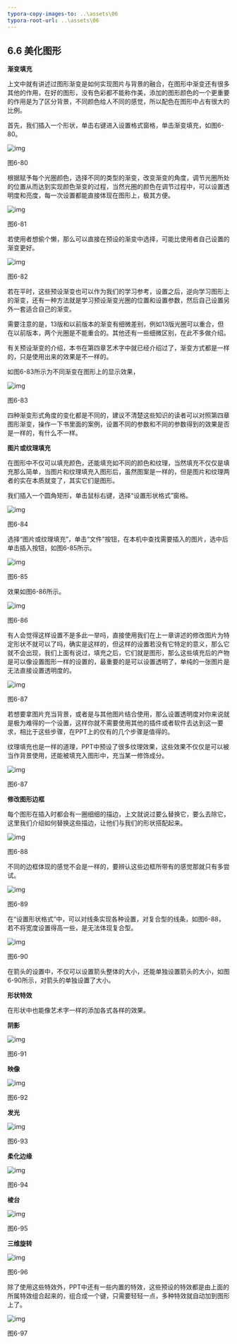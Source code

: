 ```yaml
---
typora-copy-images-to: ..\assets\06
typora-root-url: ..\assets\06
---
```


## **6.6**  **美化图形**

**渐变填充**

上文中就有讲述过图形渐变是如何实现图片与背景的融合，在图形中渐变还有很多其他的作用，在好的图形，没有色彩都不能称作美，添加的图形颜色的一个更重要的作用是为了区分背景，不同颜色给人不同的感觉，所以配色在图形中占有很大的比例。

首先，我们插入一个形状，单击右键进入设置格式窗格，单击渐变填充，如图6-80。

![img](/assets/06/image147.jpg)

图6-80

根据赋予每个光圈颜色，选择不同的类型的渐变，改变渐变的角度，调节光圈所处的位置从而达到实现颜色渐变的过程，当然光圈的颜色在调节过程中，可以设置透明度和亮度，每一次设置都能直接体现在图形上，极其方便。

![img](/assets/06/image148.jpg)

图6-81

若使用者想偷个懒，那么可以直接在预设的渐变中选择，可能比使用者自己设置的渐变更好。

![img](/assets/06/image149.jpg)

图6-82

若在平时，这些预设渐变也可以作为我们的学习参考，设置之后，逆向学习图形上的渐变，还有一种方法就是学习预设渐变光圈的位置和设置参数，然后自己设置另外一套适合自己的渐变。

需要注意的是，13版和以前版本的渐变有细微差别，例如13版光圈可以重合，但在以前版本，两个光圈是不能重合的。其他还有一些细微区别，在此不多做介绍。

有关预设渐变的介绍，本书在第四章艺术字中就已经介绍过了，渐变方式都是一样的，只是使用出来的效果是不一样的。

如图6-83所示为不同渐变在图形上的显示效果，

![img](/assets/06/image150.jpg)

图6-83

四种渐变形式角度的变化都是不同的，建议不清楚这些知识的读者可以对照第四章图形渐变，操作一下书里面的案例，设置不同的参数和不同的参数得到的效果是否是一样的，有什么不一样。

**图片或纹理填充**

在图形中不仅可以填充颜色，还能填充如不同的颜色和纹理，当然填充不仅仅是填充那么简单，当图片和纹理填充入图形后，虽然图案是一样的，但是图片和纹理两者的实在本质就变了，其实它们是图形。

我们插入一个圆角矩形，单击鼠标右键，选择“设置形状格式”窗格。

![img](/assets/06/image151.jpg)

图6-84

选择“图片或纹理填充”，单击“文件”按钮，在本机中查找需要插入的图片，选中后单击插入按钮，如图6-85所示。

![img](/assets/06/image152.jpg)

图6-85

效果如图6-86所示。

![img](/assets/06/image153.jpg)

图6-86

有人会觉得这样设置不是多此一举吗，直接使用我们在上一章讲述的修改图片为特定形状不就可以了吗，确实是这样的，但这样的设置若没有它特定的意义，那么它就不会出现，我们上面有说过，填充之后，它们就是图形，那么这些填充后的产物是可以像设置图形一样的设置的，最重要的是可以设置透明了，单纯的一张图片是无法直接设置透明度的。

![img](/assets/06/image154.jpg)

图6-87

若想要拿图片充当背景，或者是与其他图片结合使用，那么设置透明度对你来说就是极为难得的一个设置，这样你就不需要使用其他的插件或者软件去达到这一要求，相比于这些步骤，在PPT上的仅有的几个步骤是值得的。

纹理填充也是一样的道理，PPT中预设了很多纹理效果，这些效果不仅仅是可以被当作背景使用，还能被填充入图形中，充当某一修饰成分。

![img](/assets/06/image155.jpg)

图6-87

**修改图形边框**

每个图形在插入时都会有一圈细细的描边，上文就说过要么替换它，要么去除它，这里我们介绍如何替换这些描边，让他们与我们的形状搭配起来。

![img](/assets/06/image156.jpg)

图6-88

不同的边框体现的感觉不会是一样的，要辨认这些边框所带有的感觉那就只有多尝试。

![img](/assets/06/image157.jpg)

图6-89

在“设置形状格式”中，可以对线条实现各种设置，对复合型的线条，如图6-88，若不将宽度设置得高一些，是无法体现复合型。

![img](/assets/06/image158.jpg)

图6-90

在箭头的设置中，不仅可以设置箭头整体的大小，还能单独设置箭头的大小，如图6-90所示，对箭头的单独设置了大小。

**形状特效**

在形状中也能像艺术字一样的添加各式各样的效果。

**阴影**

![img](/assets/06/image159.jpg)

图6-91

**映像**

![img](/assets/06/image160.jpg)

图6-92

**发光**

![img](/assets/06/image161.jpg)

图6-93

**柔化边缘**

![img](/assets/06/image162.jpg)

图6-94

**棱台**

![img](/assets/06/image163.jpg)

图6-95

**三维旋转**

![img](/assets/06/image164.jpg)

图6-96

除了使用这些特效外，PPT中还有一些内置的特效，这些预设的特效都是由上面的所属特效组合起来的，组合成一个键，只需要轻轻一点，多种特效就自动加到图形上了。

![img](/assets/06/image165.jpg)

图6-97
